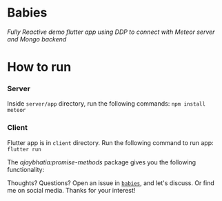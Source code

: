 # Babies

_Fully Reactive demo flutter app using DDP to connect with Meteor server and Mongo backend_

# How to run

### Server

Inside `server/app` directory, run the following commands:
`npm install`
`meteor`

### Client

Flutter app is in `client` directory. Run the following command to run app:
`flutter run`

The _ajaybhatia:promise-methods_ package gives you the following functionality:

Thoughts? Questions? Open an issue in [`babies`](https://github.com/ajaybhatia/babies), and let's discuss. Or find me on social media. Thanks for your interest!
